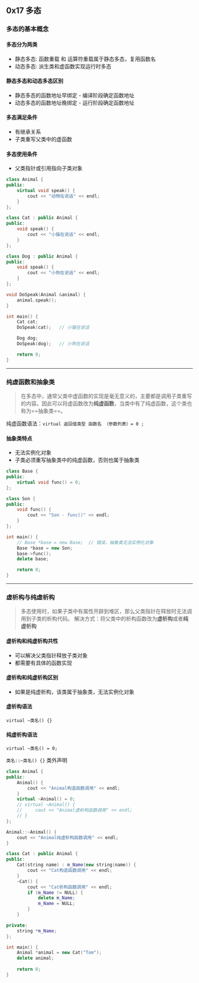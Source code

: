 ## 0x17 多态

### 多态的基本概念

#### 多态分为两类

- 静态多态: 函数重载 和 运算符重载属于静态多态，复用函数名
- 动态多态: 派生类和虚函数实现运行时多态

#### 静态多态和动态多态区别

- 静态多态的函数地址早绑定  -  编译阶段确定函数地址
- 动态多态的函数地址晚绑定  -  运行阶段确定函数地址

#### 多态满足条件

- 有继承关系
- 子类重写父类中的虚函数

#### 多态使用条件

- 父类指针或引用指向子类对象

``` C++
class Animal {
public:
    virtual void speak() {
        cout << "动物在说话" << endl;
    }
};

class Cat : public Animal {
public:
    void speak() {
        cout << "小猫在说话" << endl;
    }
};

class Dog : public Animal {
public:
    void speak() {
        cout << "小狗在说话" << endl;
    }
};

void DoSpeak(Animal &animal) {
    animal.speak();
}

int main() {
    Cat cat;
    DoSpeak(cat);   // 小猫在说话

    Dog dog;
    DoSpeak(dog);   // 小狗在说话

    return 0;
}
```


----------


### 纯虚函数和抽象类

> 在多态中，通常父类中虚函数的实现是毫无意义的，主要都是调用子类重写的内容。因此可以将虚函数改为**纯虚函数**，当类中有了纯虚函数，这个类也称为==抽象类==。

纯虚函数语法：`virtual 返回值类型 函数名 （参数列表）= 0 ;`

#### 抽象类特点

- 无法实例化对象
- 子类必须重写抽象类中的纯虚函数，否则也属于抽象类

``` C++
class Base {
public:
    virtual void func() = 0;
};

class Son {
public:
    void func() {
        cout << "Son - func()" << endl;
    }
};

int main() {
    // Base *base = new Base;  // 错误，抽象类无法实例化对象
    Base *base = new Son;
    base->func();
    delete base;

    return 0;
}
```


----------


### 虚析构与纯虚析构

> 多态使用时，如果子类中有属性开辟到堆区，那么父类指针在释放时无法调用到子类的析构代码。
> 解决方式：将父类中的析构函数改为**虚析构**或者**纯虚析构**

#### 虚析构和纯虚析构共性

- 可以解决父类指针释放子类对象
- 都需要有具体的函数实现

#### 虚析构和纯虚析构区别

- 如果是纯虚析构，该类属于抽象类，无法实例化对象

#### 虚析构语法

`virtual ~类名() {}`

#### 纯虚析构语法

`virtual ~类名() = 0;`

`类名::~类名() {}` 类外声明

``` C++
class Animal {
public:
    Animal() {
        cout << "Animal构造函数调用" << endl;
    }
    virtual ~Animal() = 0;
    // virtual ~Animal() {
    //     cout << "Animal虚析构函数调用" << endl;
    // }
};

Animal::~Animal() {
    cout << "Animal纯虚析构函数调用" << endl;
}

class Cat : public Animal {
public:
    Cat(string name) : m_Name(new string(name)) {
        cout << "Cat构造函数调用" << endl;
    }
    ~Cat() {
        cout << "Cat析构函数调用" << endl;
        if (m_Name != NULL) {
            delete m_Name;
            m_Name = NULL;
        }
    }

private:
    string *m_Name;
};

int main() {
    Animal *animal = new Cat("Tom");
    delete animal;
    
    return 0;
}
```